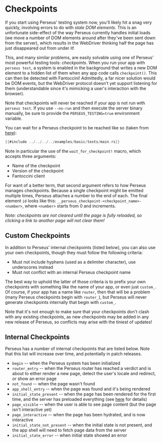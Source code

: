 # Checkpoints

If you start using Perseus' testing system now, you'll likely hit a snag very quickly, involving errors to do with _stale DOM elements_. This is an unfortunate side-effect of the way Perseus currently handles initial loads (we move a number of DOM elements around after they've been sent down from the server), which results in the WebDriver thinking half the page has just disappeared out from under it!

This, and many similar problems, are easily solvable using one of Perseus' most powerful testing tools: _checkpoints_. When you run your app with `perseus test`, a system is enabled in the background that writes a new DOM element to a hidden list of them when any app code calls `checkpoint()`. This can then be detected with Fantoccini! Admittedly, a far nicer solution would be DOM events, but the WebDriver protocol doesn't yet support listening for them (understandable since it's mimicking a user's interaction with the browser).

Note that checkpoints will never be reached if your app is not run with `perseus test`. If you use `--no-run` and then execute the server binary manually, be sure to provide the `PERSEUS_TESTING=true` environment variable.

You can wait for a Perseus checkpoint to be reached like so (taken from [here](https://github.com/arctic-hen7/perseus/blob/main/examples/basic/tests/main.rs)):

```rust
{{#include ../../../../examples/basic/tests/main.rs}}
```

Note in particular the use of the `wait_for_checkpoint!` macro, which accepts three arguments:

-   Name of the checkpoint
-   Version of the checkpoint
-   Fantoccini client

For want of a better term, that second argument refers to how Perseus manages checkpoints. Because a single checkpoint might be emitted multiple times, Perseus attaches a number to the end of each. The final element `id` looks like this: `__perseus_checkpoint-<checkpoint_name>-<number>`, where `<number>` starts from 0 and increments.

_Note: checkpoints are not cleared until the page is fully reloaded, so clicking a link to another page will not clear them!_

## Custom Checkpoints

In addition to Perseus' internal checkpoints (listed below), you can also use your own checkpoints, though they must follow the following criteria:

-   Must not include hyphens (used as a delimiter character), use underscores instead
-   Must not conflict with an internal Perseus checkpoint name

The best way to uphold the latter of those criteria is to prefix your own checkpoints with something like the name of your app, or even just `custom_`. Of course, if your app has a name like `router`, then that will be a problem (many Perseus checkpoints begin with `router_`), but Perseus will never generate checkpoints internally that begin with `custom_`.

Note that it's not enough to make sure that your checkpoints don't clash with any existing checkpoints, as new checkpoints may be added in any new release of Perseus, so conflicts may arise with the tiniest of updates!

## Internal Checkpoints

Perseus has a number of internal checkpoints that are listed below. Note that this list will increase over time, and potentially in patch releases.

-   `begin` -- when the Perseus system has been initialized
-   `router_entry` -- when the Perseus router has reached a verdict and is about to either render a new page, detect the user's locale and redirect, or show an error page
-   `not_found` -- when the page wasn't found
-   `app_shell_entry` -- when the page was found and it's being rendered
-   `initial_state_present` -- when the page has been rendered for the first time, and the server has preloaded everything (see [here](:advanced/initial-loads) for details)
-   `page_visible` -- when the user is able to see page content (but the page isn't interactive yet)
-   `page_interactive` -- when the page has been hydrated, and is now interactive
-   `initial_state_not_present` -- when the initial state is not present, and the app shell will need to fetch page data from the server
-   `initial_state_error` -- when initial state showed an error
